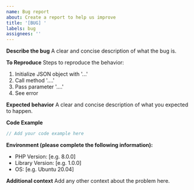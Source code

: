 ```yaml
---
name: Bug report
about: Create a report to help us improve
title: '[BUG] '
labels: bug
assignees: ''
---
```


**Describe the bug**
A clear and concise description of what the bug is.

**To Reproduce**
Steps to reproduce the behavior:
1. Initialize JSON object with '...'
2. Call method '....'
3. Pass parameter '....'
4. See error

**Expected behavior**
A clear and concise description of what you expected to happen.

**Code Example**
```php
// Add your code example here
```

**Environment (please complete the following information):**
 - PHP Version: [e.g. 8.0.0]
 - Library Version: [e.g. 1.0.0]
 - OS: [e.g. Ubuntu 20.04]

**Additional context**
Add any other context about the problem here.
